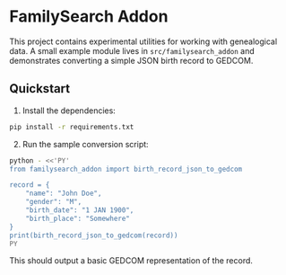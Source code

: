 # FamilySearch Addon

This project contains experimental utilities for working with genealogical data. A small example module lives in `src/familysearch_addon` and demonstrates converting a simple JSON birth record to GEDCOM.

## Quickstart

1. Install the dependencies:

```bash
pip install -r requirements.txt
```

2. Run the sample conversion script:

```bash
python - <<'PY'
from familysearch_addon import birth_record_json_to_gedcom

record = {
    "name": "John Doe",
    "gender": "M",
    "birth_date": "1 JAN 1900",
    "birth_place": "Somewhere"
}
print(birth_record_json_to_gedcom(record))
PY
```

This should output a basic GEDCOM representation of the record.

